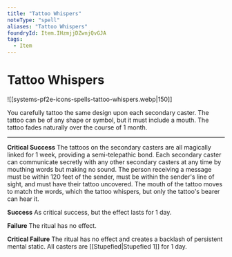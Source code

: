 ```yaml
---
title: "Tattoo Whispers"
noteType: "spell"
aliases: "Tattoo Whispers"
foundryId: Item.IHzmjjDZwnjQvGJA
tags:
  - Item
---
```


# Tattoo Whispers
![[systems-pf2e-icons-spells-tattoo-whispers.webp|150]]

You carefully tattoo the same design upon each secondary caster. The tattoo can be of any shape or symbol, but it must include a mouth. The tattoo fades naturally over the course of 1 month.

* * *

**Critical Success** The tattoos on the secondary casters are all magically linked for 1 week, providing a semi-telepathic bond. Each secondary caster can communicate secretly with any other secondary casters at any time by mouthing words but making no sound. The person receiving a message must be within 120 feet of the sender, must be within the sender's line of sight, and must have their tattoo uncovered. The mouth of the tattoo moves to match the words, which the tattoo whispers, but only the tattoo's bearer can hear it.

**Success** As critical success, but the effect lasts for 1 day.

**Failure** The ritual has no effect.

**Critical Failure** The ritual has no effect and creates a backlash of persistent mental static. All casters are [[Stupefied|Stupefied 1]] for 1 day.
